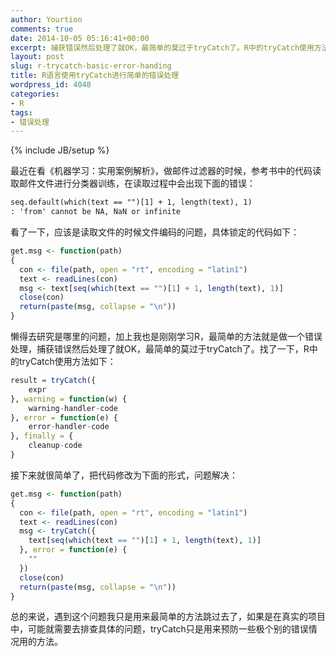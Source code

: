 ```yaml
---
author: Yourtion
comments: true
date: 2014-10-05 05:16:41+00:00
excerpt: 捕获错误然后处理了就OK，最简单的莫过于tryCatch了。R中的tryCatch使用方法如下
layout: post
slug: r-trycatch-basic-error-handing
title: R语言使用tryCatch进行简单的错误处理
wordpress_id: 4048
categories:
- R
tags:
- 错误处理
---
```

{% include JB/setup %}

最近在看《机器学习：实用案例解析》，做邮件过滤器的时候，参考书中的代码读取邮件文件进行分类器训练，在读取过程中会出现下面的错误：

```default
seq.default(which(text == "")[1] + 1, length(text), 1)
: 'from' cannot be NA, NaN or infinite
```

看了一下，应该是读取文件的时候文件编码的问题，具体锁定的代码如下：

```r
get.msg <- function(path)
{
  con <- file(path, open = "rt", encoding = "latin1")
  text <- readLines(con)
  msg <- text[seq(which(text == "")[1] + 1, length(text), 1)]
  close(con)
  return(paste(msg, collapse = "\n"))
}
```

懒得去研究是哪里的问题，加上我也是刚刚学习R，最简单的方法就是做一个错误处理，捕获错误然后处理了就OK，最简单的莫过于tryCatch了。找了一下，R中的tryCatch使用方法如下：

```r
result = tryCatch({
    expr
}, warning = function(w) {
    warning-handler-code
}, error = function(e) {
    error-handler-code
}, finally = {
    cleanup-code
}
```

接下来就很简单了，把代码修改为下面的形式，问题解决：

```r
get.msg <- function(path)
{
  con <- file(path, open = "rt", encoding = "latin1")
  text <- readLines(con)
  msg <- tryCatch({
    text[seq(which(text == "")[1] + 1, length(text), 1)]
  }, error = function(e) {
    ""
  })
  close(con)
  return(paste(msg, collapse = "\n"))
}
```

总的来说，遇到这个问题我只是用来最简单的方法跳过去了，如果是在真实的项目中，可能就需要去排查具体的问题，tryCatch只是用来预防一些极个别的错误情况用的方法。
